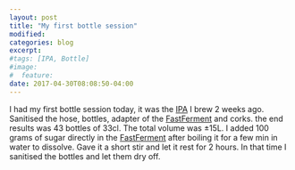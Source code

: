 ```yaml
---
layout: post
title: "My first bottle session"
modified:
categories: blog
excerpt:
#tags: [IPA, Bottle]
#image:
#  feature:
date: 2017-04-30T08:08:50-04:00
---
```


I had my first bottle session today, it was the [IPA] I brew 2 weeks ago. Sanitised the hose, bottles, adapter of the [FastFerment] and corks. the end results was 43 bottles of 33cl. The total volume was ±15L. I added 100 grams of sugar directly in the [FastFerment] after boiling it for a few min in water to dissolve. Gave it a short stir and let it rest for 2 hours. In that time I sanitised the bottles and let them dry off.


[FastFerment]: http://www.fastbrewing.com
[IPA]: https://www.moespot.beer/articles/first-IPA/
